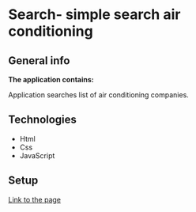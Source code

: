 # Search- simple search air conditioning


## General info

**The application contains:**

Application searches list of air conditioning companies.


## Technologies

- Html
- Css
- JavaScript

## Setup

[Link to the page](https://tomaszposluszny.github.io/search-JS/)
